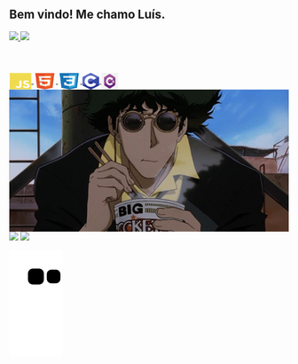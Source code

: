 ## Bem vindo! Me chamo Luís. ##
 <div>
  <a href="https://github.com/LuisQuintino">
  <img height="160em" src="https://github-readme-stats.vercel.app/api?username=LuisQuintino&show_icons=true&theme=monokai&include_all_commits=true&count_private=true"/>
  <img height="160em" src="https://github-readme-stats.vercel.app/api/top-langs/?username=LuisQuintino&layout=compact&langs_count=7&theme=monokai"/>
 </div>
  
  #
  
 <div style="display: inline_block"><br>
  <img align="center" alt="Js" height="30" width="40" src="https://raw.githubusercontent.com/devicons/devicon/master/icons/javascript/javascript-plain.svg">
  <img align="center" alt="HTML" height="30" width="40" src="https://raw.githubusercontent.com/devicons/devicon/master/icons/html5/html5-original.svg">
  <img align="center" alt="CSS" height="30" width="40" src="https://raw.githubusercontent.com/devicons/devicon/master/icons/css3/css3-original.svg">
  <img align="center" alt="C" height="30" width="30" src="https://github.com/andrefreddi/andrefreddi/blob/main/imagens/c.png">
   <img align="center" alt="C" height="30" width="30" src="https://github.com/LuisQuintino/LuisQuintino/blob/main/Logos/c%23.png">
  <img align="right"  alt="gif"   height="256" width="512" src="https://github.com/LuisQuintino/LuisQuintino/blob/main/Logos/bebop2.gif">
</div>
 
 ##
                           
 <div> 
  <a href = "mailto:luis.v.quintino@gmail.com">
  <img src="https://img.shields.io/badge/-Gmail-%23333?style=for-the-badge&logo=gmail&logoColor=white" target="_blank"></a>
  <a href="https://www.linkedin.com/in/lu%C3%ADs-quintino-a50614226/" target="_blank">
  <img src="https://img.shields.io/badge/-LinkedIn-%230077B5?style=for-the-badge&logo=linkedin&logoColor=white" target="_blank"></a> 
 
  ![Snake animation](https://github.com/rafaballerini/rafaballerini/blob/output/github-contribution-grid-snake.svg)
 
</div>

